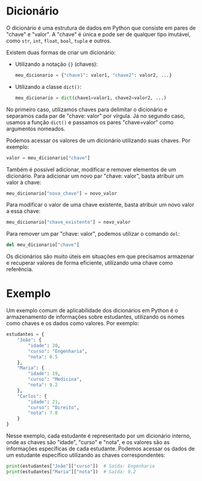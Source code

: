 # Dicionário

O dicionário é uma estrutura de dados em Python que consiste em pares de "chave" e "valor". A "chave" é única e pode ser de qualquer tipo imutável, como `str`, `int`, `float`, `bool`, `tuple` e outros.

Existem duas formas de criar um dicionário:

- Utilizando a notação `{}` (chaves):

  ```python
  meu_dicionario = {"chave1": valor1, "chave2": valor2, ...}
  ```

- Utilizando a classe `dict()`:

  ```python
  meu_dicionario = dict(chave1=valor1, chave2=valor2, ...)
  ```

No primeiro caso, utilizamos chaves para delimitar o dicionário e separamos cada par de "chave: valor" por vírgula. Já no segundo caso, usamos a função `dict()` e passamos os pares "chave=valor" como argumentos nomeados.

Podemos acessar os valores de um dicionário utilizando suas chaves. Por exemplo:

```python
valor = meu_dicionario["chave"]
```

Também é possível adicionar, modificar e remover elementos de um dicionário. Para adicionar um novo par "chave: valor", basta atribuir um valor à chave:

```python
meu_dicionario["nova_chave"] = novo_valor
```

Para modificar o valor de uma chave existente, basta atribuir um novo valor a essa chave:

```python
meu_dicionario["chave_existente"] = novo_valor
```

Para remover um par "chave: valor", podemos utilizar o comando `del`:

```python
del meu_dicionario["chave"]
```

Os dicionários são muito úteis em situações em que precisamos armazenar e recuperar valores de forma eficiente, utilizando uma chave como referência.

# Exemplo

Um exemplo comum de aplicabilidade dos dicionários em Python é o armazenamento de informações sobre estudantes, utilizando os nomes como chaves e os dados como valores. Por exemplo:

```python
estudantes = {
    "João": {
        "idade": 20,
        "curso": "Engenharia",
        "nota": 8.5
    },
    "Maria": {
        "idade": 19,
        "curso": "Medicina",
        "nota": 9.2
    },
    "Carlos": {
        "idade": 21,
        "curso": "Direito",
        "nota": 7.8
    }
}
```

Nesse exemplo, cada estudante é representado por um dicionário interno, onde as chaves são "idade", "curso" e "nota", e os valores são as informações específicas de cada estudante. Podemos acessar os dados de um estudante específico utilizando as chaves correspondentes:

```python
print(estudantes["João"]["curso"])  # Saída: Engenharia
print(estudantes["Maria"]["nota"])  # Saída: 9.2
```